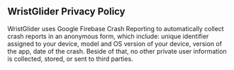 ## WristGlider Privacy Policy

WristGlider uses Google Firebase Crash Reporting to automatically collect crash reports in an anonymous form, 
which include: unique identifier assigned to your device, model and OS version of your device, version of the app, 
date of the crash. Beside of that, no other private user information is collected, stored, or sent to third parties.
